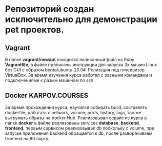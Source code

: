 # Репозиторий создан исключительно для демонстрации pet проектов.

## Vagrant
В папке **vagrant/newapt** находится написанный файл на Ruby **Vagrantfile**, в файле прописаны инструкции для запуска 3х машин Linux без GUI c образом bento/ubuntu-20.04. Релизация под гипервизор VirtualBox.
За время изучения курса работал с разными командами и подключениями к разым машинам по ssh.


## Docker KARPOV.COURSES
За время прохождения курса, научился собирать build, составлять dockerfile, работать с network, volume, ports, history, logs, так же выгружать образы на docker Hub.
Реализовывал сервис из курса в папке **docker** в файле реализованы services **database**, **backend**, **frontend**, первым сервисом реализовывал db поскольку c volume, при запуске приложения backend обращается к db, после разворачиваем frontend на 80 порту.



